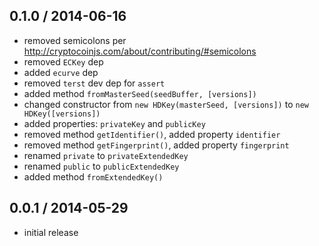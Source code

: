0.1.0 / 2014-06-16
------------------
- removed semicolons per http://cryptocoinjs.com/about/contributing/#semicolons
- removed `ECKey` dep
- added `ecurve` dep
- removed `terst` dev dep for `assert`
- added method `fromMasterSeed(seedBuffer, [versions])`
- changed constructor from `new HDKey(masterSeed, [versions])` to `new HDKey([versions])`
- added properties: `privateKey` and `publicKey`
- removed method `getIdentifier()`, added property `identifier`
- removed method `getFingerprint()`, added property `fingerprint`
- renamed `private` to `privateExtendedKey`
- renamed `public` to `publicExtendedKey`
- added method `fromExtendedKey()`

0.0.1 / 2014-05-29
------------------
- initial release